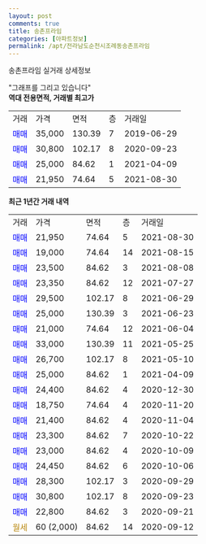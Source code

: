 ```yaml
---
layout: post
comments: true
title: 송촌프라임
categories: [아파트정보]
permalink: /apt/전라남도순천시조례동송촌프라임
---
```


송촌프라임 실거래 상세정보

<script type="text/javascript">
  google.charts.load('current', {'packages':['line', 'corechart']});
  google.charts.setOnLoadCallback(drawChart);

  function drawChart() {
    var data = new google.visualization.DataTable();
    data.addColumn('date', '거래일');
    data.addColumn('number', "매매");
    data.addColumn('number', "전세");
    data.addColumn('number', "전매");

    data.addRows([[new Date(Date.parse("2021-08-30")), 21950, null, null], [new Date(Date.parse("2021-08-15")), 19000, null, null], [new Date(Date.parse("2021-08-08")), 23500, null, null], [new Date(Date.parse("2021-07-27")), 23350, null, null], [new Date(Date.parse("2021-06-29")), 29500, null, null], [new Date(Date.parse("2021-06-23")), 25000, null, null], [new Date(Date.parse("2021-06-04")), 21000, null, null], [new Date(Date.parse("2021-05-25")), 33000, null, null], [new Date(Date.parse("2021-05-10")), 26700, null, null], [new Date(Date.parse("2021-04-09")), 25000, null, null], [new Date(Date.parse("2020-12-30")), 24400, null, null], [new Date(Date.parse("2020-11-20")), 18750, null, null], [new Date(Date.parse("2020-11-04")), 21400, null, null], [new Date(Date.parse("2020-10-22")), 23300, null, null], [new Date(Date.parse("2020-10-09")), 23000, null, null], [new Date(Date.parse("2020-10-06")), 24450, null, null], [new Date(Date.parse("2020-09-29")), 28300, null, null], [new Date(Date.parse("2020-09-23")), 30800, null, null], [new Date(Date.parse("2020-09-21")), 22800, null, null], [new Date(Date.parse("2020-09-12")), null, null, null]]);

    var options = {
      hAxis: {
        format: 'yyyy/MM/dd'
      },    
      lineWidth: 0,
      pointsVisible: true,    
      title: '최근 1년간 유형별 실거래가 분포',
      legend: { position: 'bottom' }
    };

    var formatter = new google.visualization.NumberFormat({pattern:'###,###'} );
    formatter.format(data, 1);
    formatter.format(data, 2);
    
    setTimeout(function() {
        var chart = new google.visualization.LineChart(document.getElementById('columnchart_material'));
        chart.draw(data, (options));
        document.getElementById('loading').style.display = 'none';
    }, 200);
  }
</script>


<div id="loading" style="z-index:20; display: block; margin-left: 0px">"그래프를 그리고 있습니다"</div>
<div id="columnchart_material" style="width: 95%; margin-left: 0px; display: block"></div>
<!-- contents start -->
<b>역대 전용면적, 거래별 최고가</b>
<table class="sortable">
    <tr>
      <td>거래</td>
      <td>가격</td>
      <td>면적</td>
      <td>층</td>
      <td>거래일</td>
    </tr>
        <tr>
          <td><a style="color: blue">매매</a></td>
          <td>35,000</td>
          <td>130.39</td>
          <td>7</td>
          <td>2019-06-29</td>
        </tr>            <tr>
          <td><a style="color: blue">매매</a></td>
          <td>30,800</td>
          <td>102.17</td>
          <td>8</td>
          <td>2020-09-23</td>
        </tr>            <tr>
          <td><a style="color: blue">매매</a></td>
          <td>25,000</td>
          <td>84.62</td>
          <td>1</td>
          <td>2021-04-09</td>
        </tr>            <tr>
          <td><a style="color: blue">매매</a></td>
          <td>21,950</td>
          <td>74.64</td>
          <td>5</td>
          <td>2021-08-30</td>
        </tr>        
    
    
</table>

<b>최근 1년간 거래 내역</b>

<table class="sortable">
    <tr>
      <td>거래</td>
      <td>가격</td>
      <td>면적</td>
      <td>층</td>
      <td>거래일</td>
    </tr>
    <tr>
      <td><a style="color: blue">매매</a></td>
      <td>21,950</td>
      <td>74.64</td>
      <td>5</td>
      <td>2021-08-30</td>
    </tr>          <tr>
      <td><a style="color: blue">매매</a></td>
      <td>19,000</td>
      <td>74.64</td>
      <td>14</td>
      <td>2021-08-15</td>
    </tr>          <tr>
      <td><a style="color: blue">매매</a></td>
      <td>23,500</td>
      <td>84.62</td>
      <td>3</td>
      <td>2021-08-08</td>
    </tr>          <tr>
      <td><a style="color: blue">매매</a></td>
      <td>23,350</td>
      <td>84.62</td>
      <td>12</td>
      <td>2021-07-27</td>
    </tr>          <tr>
      <td><a style="color: blue">매매</a></td>
      <td>29,500</td>
      <td>102.17</td>
      <td>8</td>
      <td>2021-06-29</td>
    </tr>          <tr>
      <td><a style="color: blue">매매</a></td>
      <td>25,000</td>
      <td>130.39</td>
      <td>3</td>
      <td>2021-06-23</td>
    </tr>          <tr>
      <td><a style="color: blue">매매</a></td>
      <td>21,000</td>
      <td>74.64</td>
      <td>12</td>
      <td>2021-06-04</td>
    </tr>          <tr>
      <td><a style="color: blue">매매</a></td>
      <td>33,000</td>
      <td>130.39</td>
      <td>11</td>
      <td>2021-05-25</td>
    </tr>          <tr>
      <td><a style="color: blue">매매</a></td>
      <td>26,700</td>
      <td>102.17</td>
      <td>8</td>
      <td>2021-05-10</td>
    </tr>          <tr>
      <td><a style="color: blue">매매</a></td>
      <td>25,000</td>
      <td>84.62</td>
      <td>1</td>
      <td>2021-04-09</td>
    </tr>          <tr>
      <td><a style="color: blue">매매</a></td>
      <td>24,400</td>
      <td>84.62</td>
      <td>4</td>
      <td>2020-12-30</td>
    </tr>          <tr>
      <td><a style="color: blue">매매</a></td>
      <td>18,750</td>
      <td>74.64</td>
      <td>4</td>
      <td>2020-11-20</td>
    </tr>          <tr>
      <td><a style="color: blue">매매</a></td>
      <td>21,400</td>
      <td>84.62</td>
      <td>4</td>
      <td>2020-11-04</td>
    </tr>          <tr>
      <td><a style="color: blue">매매</a></td>
      <td>23,300</td>
      <td>84.62</td>
      <td>7</td>
      <td>2020-10-22</td>
    </tr>          <tr>
      <td><a style="color: blue">매매</a></td>
      <td>23,000</td>
      <td>84.62</td>
      <td>4</td>
      <td>2020-10-09</td>
    </tr>          <tr>
      <td><a style="color: blue">매매</a></td>
      <td>24,450</td>
      <td>84.62</td>
      <td>6</td>
      <td>2020-10-06</td>
    </tr>          <tr>
      <td><a style="color: blue">매매</a></td>
      <td>28,300</td>
      <td>102.17</td>
      <td>3</td>
      <td>2020-09-29</td>
    </tr>          <tr>
      <td><a style="color: blue">매매</a></td>
      <td>30,800</td>
      <td>102.17</td>
      <td>8</td>
      <td>2020-09-23</td>
    </tr>          <tr>
      <td><a style="color: blue">매매</a></td>
      <td>22,800</td>
      <td>84.62</td>
      <td>3</td>
      <td>2020-09-21</td>
    </tr>          <tr>
      <td><a style="color: darkgoldenrod">월세</a></td>
      <td>60 (2,000)</td>
      <td>84.62</td>
      <td>14</td>
      <td>2020-09-12</td>
    </tr>      </table>
<!-- contents end -->    

